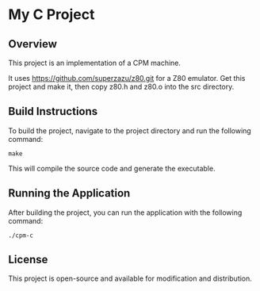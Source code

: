 # My C Project

## Overview
This project is an implementation of a CPM machine.

It uses <https://github.com/superzazu/z80.git> for a Z80 emulator. 
Get this project and make it, then copy z80.h and z80.o into the src directory.

## Build Instructions
To build the project, navigate to the project directory and run the following command:

```
make
```

This will compile the source code and generate the executable.

## Running the Application
After building the project, you can run the application with the following command:

```
./cpm-c
```

## License
This project is open-source and available for modification and distribution.